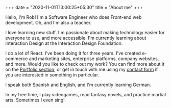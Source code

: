 +++
date = "2020-11-01T13:00:25+05:30"
title = "About me"
+++

Hello, I'm Rob! I'm a Software Engineer who does Front-end web development. Oh, and I'm also a teacher. 

I love learning new stuff. I'm passionate about making technology easier for everyone to use, and more accessible. I'm currently learning about Interaction Design at the Interaction Design Foundation.

I do a lot of React. I've been doing it for three years. I've created e-commerce and marketing sites, enterprise platforms, company websites, and more. Would you like to check out my work? You can find more about it on the [Portfolio section](/portfolio), or get in touch with me using my [contact form](/contact) if you are interested in something in particular.

I speak both Spanish and English, and I'm currently learning German. 

In my free time, I play videogames, read fantasy novels, and practice martial arts. Sometimes I even sing!
